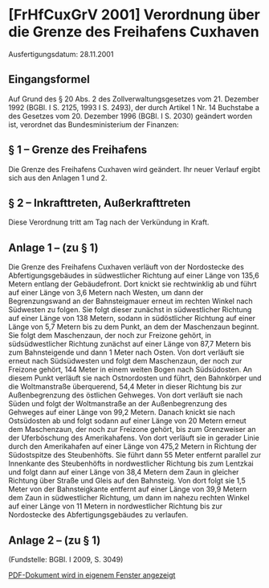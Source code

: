 # [FrHfCuxGrV 2001] Verordnung über die Grenze des Freihafens Cuxhaven

Ausfertigungsdatum: 28.11.2001

 

## Eingangsformel

Auf Grund des § 20 Abs. 2 des Zollverwaltungsgesetzes vom 21. Dezember 1992 (BGBl. I S. 2125, 1993 I S. 2493), der durch Artikel 1 Nr. 14 Buchstabe a des Gesetzes vom 20. Dezember 1996 (BGBl. I S. 2030) geändert worden ist, verordnet das Bundesministerium der Finanzen:


## § 1 – Grenze des Freihafens

Die Grenze des Freihafens Cuxhaven wird geändert. Ihr neuer Verlauf ergibt sich aus den Anlagen 1 und 2.


## § 2 – Inkrafttreten, Außerkrafttreten

Diese Verordnung tritt am Tag nach der Verkündung in Kraft.


## Anlage 1 – (zu § 1)

Die Grenze des Freihafens Cuxhaven verläuft von der Nordostecke des Abfertigungsgebäudes in südwestlicher Richtung auf einer Länge von 135,6 Metern entlang der Gebäudefront. Dort knickt sie rechtwinklig ab und führt auf einer Länge von 3,6 Metern nach Westen, um dann der Begrenzungswand an der Bahnsteigmauer erneut im rechten Winkel nach Südwesten zu folgen. Sie folgt dieser zunächst in südwestlicher Richtung auf einer Länge von 138 Metern, sodann in südöstlicher Richtung auf einer Länge von 5,7 Metern bis zu dem Punkt, an dem der Maschenzaun beginnt. Sie folgt dem Maschenzaun, der noch zur Freizone gehört, in südsüdwestlicher Richtung zunächst auf einer Länge von 87,7 Metern bis zum Bahnsteigende und dann 1 Meter nach Osten. Von dort verläuft sie erneut nach Südsüdwesten und folgt dem Maschenzaun, der noch zur Freizone gehört, 144 Meter in einem weiten Bogen nach Südsüdosten. An diesem Punkt verläuft sie nach Ostnordosten und führt, den Bahnkörper und die Woltmanstraße überquerend, 54,4 Meter in dieser Richtung bis zur Außenbegrenzung des östlichen Gehweges. Von dort verläuft sie nach Süden und folgt der Woltmanstraße an der Außenbegrenzung des Gehweges auf einer Länge von 99,2 Metern. Danach knickt sie nach Ostsüdosten ab und folgt sodann auf einer Länge von 20 Metern erneut dem Maschenzaun, der noch zur Freizone gehört, bis zum Grenzweiser an der Uferböschung des Amerikahafens. Von dort verläuft sie in gerader Linie durch den Amerikahafen auf einer Länge von 475,2 Metern in Richtung der Südostspitze des Steubenhöfts. Sie führt dann 55 Meter entfernt parallel zur Innenkante des Steubenhöfts in nordwestlicher Richtung bis zum Lentzkai und folgt dann auf einer Länge von 38,4 Metern dem Zaun in gleicher Richtung über Straße und Gleis auf den Bahnsteig. Von dort folgt sie 1,5 Meter von der Bahnsteigkante entfernt auf einer Länge von 39,9 Metern dem Zaun in südwestlicher Richtung, um dann im nahezu rechten Winkel auf einer Länge von 11 Metern in nordwestlicher Richtung bis zur Nordostecke des Abfertigungsgebäudes zu verlaufen.


## Anlage 2 – (zu § 1)

(Fundstelle: BGBl. I 2009, S. 3049)  

  

<a href="../normengrafiken/bgbl1_2009/j3048-1_0010.pdf" class="jurextern" title="PDF-Dokument wird in eigenem Fenster geöffnet">PDF-Dokument wird in eigenem Fenster angezeigt</a>
